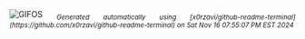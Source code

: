 <div align="justify">
<picture>
    <source media="(prefers-color-scheme: dark)" srcset="https://i.ibb.co/F8sRJj3/output-gif.gif">
    <source media="(prefers-color-scheme: light)" srcset="https://i.ibb.co/F8sRJj3/output-gif.gif">
    <img alt="GIFOS" src="https://i.ibb.co/F8sRJj3/output-gif.gif">
</picture>
<sub><i>Generated automatically using [x0rzavi/github-readme-terminal](https://github.com/x0rzavi/github-readme-terminal) on Sat Nov 16 07:55:07 PM EST 2024</i></sub>
</div>

<!--  -->